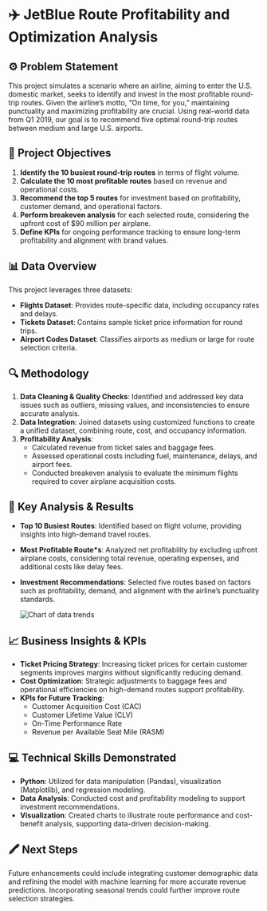 # ✈️ JetBlue Route Profitability and Optimization Analysis

## ⚙️ Problem Statement

This project simulates a scenario where an airline, aiming to enter the U.S. domestic market, seeks to identify and invest in the most profitable round-trip routes. Given the airline’s motto, “On time, for you,” maintaining punctuality and maximizing profitability are crucial. Using real-world data from Q1 2019, our goal is to recommend five optimal round-trip routes between medium and large U.S. airports.

## 🎯 Project Objectives

1. **Identify the 10 busiest round-trip routes** in terms of flight volume.
2. **Calculate the 10 most profitable routes** based on revenue and operational costs.
3. **Recommend the top 5 routes** for investment based on profitability, customer demand, and operational factors.
4. **Perform breakeven analysis** for each selected route, considering the upfront cost of $90 million per airplane.
5. **Define KPIs** for ongoing performance tracking to ensure long-term profitability and alignment with brand values.

## 📊 Data Overview

This project leverages three datasets:

- **Flights Dataset**: Provides route-specific data, including occupancy rates and delays.
- **Tickets Dataset**: Contains sample ticket price information for round trips.
- **Airport Codes Dataset**: Classifies airports as medium or large for route selection criteria.

## 🔍 Methodology

1. **Data Cleaning & Quality Checks**: Identified and addressed key data issues such as outliers, missing values, and inconsistencies to ensure accurate analysis.
2. **Data Integration**: Joined datasets using customized functions to create a unified dataset, combining route, cost, and occupancy information.
3. **Profitability Analysis**:
    - Calculated revenue from ticket sales and baggage fees.
    - Assessed operational costs including fuel, maintenance, delays, and airport fees.
    - Conducted breakeven analysis to evaluate the minimum flights required to cover airplane acquisition costs.

## 🔎 Key Analysis & Results

- **Top 10 Busiest Routes**: Identified based on flight volume, providing insights into high-demand travel routes.
- **Most Profitable Route*s**: Analyzed net profitability by excluding upfront airplane costs, considering total revenue, operating expenses, and additional costs like delay fees.
- **Investment Recommendations**: Selected five routes based on factors such as profitability, demand, and alignment with the airline’s punctuality standards.

  ![Chart of data trends](images/screenshot.png)


## 📈 Business Insights & KPIs

- **Ticket Pricing Strategy**: Increasing ticket prices for certain customer segments improves margins without significantly reducing demand.
- **Cost Optimization**: Strategic adjustments to baggage fees and operational efficiencies on high-demand routes support profitability.
- **KPIs for Future Tracking**:
  - Customer Acquisition Cost (CAC)
  - Customer Lifetime Value (CLV)
  - On-Time Performance Rate
  - Revenue per Available Seat Mile (RASM)

## 💻 Technical Skills Demonstrated

- **Python**: Utilized for data manipulation (Pandas), visualization (Matplotlib), and regression modeling.
- **Data Analysis**: Conducted cost and profitability modeling to support investment recommendations.
- **Visualization**: Created charts to illustrate route performance and cost-benefit analysis, supporting data-driven decision-making.

## 🖍️ Next Steps

Future enhancements could include integrating customer demographic data and refining the model with machine learning for more accurate revenue predictions. Incorporating seasonal trends could further improve route selection strategies.
